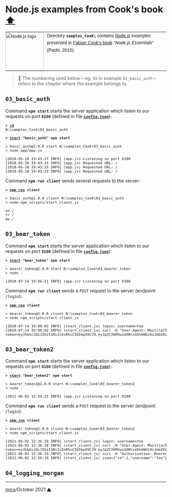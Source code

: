 # <span id="top">Node.js examples from Cook's book</span> <span style="size:30%;"><a href="../README.md">⬆</a></span>

<table style="font-family:Helvetica,Arial;font-size:14px;line-height:1.6;">
  <tr>
  <td style="border:0;padding:0 10px 0 0;min-width:120px;"><a href="https://nodejs.org/" rel="external" title="Node.js"><img src="https://nodejs.org/static/images/logos/nodejs-new-pantone-black.svg" width="120" alt="Node.js logo"/></a></td>
  <td style="border:0;padding:0;vertical-align:text-top;">Directory <strong><code>samples_Cook\</code></strong> contains <a href="https://nodejs.org/" rel="external" title="Node.js">Node.js</a> examples presented in <a href="https://www.amazon.com/Node-js-Essentials-Fabian-Cook/dp/1785284924">Fabian Cook's book</a> "<i>Node.js Essentials</i>" (Packt, 2015).</td>
  </tr>
</table>

> **:mag_right:** The numbering used below &ndash; eg. `03` in example `03_basic_auth` &ndash; refers to the chapter where the example belongs to.

## <span id="03_basic_auth">`03_basic_auth`</span>

Command **`npm start`** starts the server application which listen to our requests on port **`8180`** (defined in file [**`config.json`**](./03_basic_auth/config_TEMPLATE.json)):

<pre style="font-size:80%;">
<b>&gt; <a href="https://docs.microsoft.com/en-us/windows-server/administration/windows-commands/cd">cd</a></b>
N:\samples_Cook\03_basic_auth
&nbsp;
<b>&gt; <a href="https://docs.microsoft.com/en-us/windows-server/administration/windows-commands/start">start</a> "basic_auth" npm start</b>

> basic_auth@1.0.0 start N:\samples_Cook\03_basic_auth
> node app/app.js

[2018-05-10 19:43:17 INFO] (app.js) Listening on port 8180
[2018-05-10 19:43:33 INFO] (app.js) Requested URL: /
[2018-05-10 19:43:33 INFO] (app.js) Requested URL: /
[2018-05-10 19:43:33 INFO] (app.js) Requested URL: /
</pre>

Command **`npm run client`** sends several requests to the server: 

<pre style="font-size:80%;">
<b>&gt; <a href="https://docs.npmjs.com/cli/v6/commands/npm-run-script">npm run</a> client</b>

> basic_auth@1.0.0 client N:\samples_Cook\03_basic_auth
> node npm_scripts/start_client.js

en /
fr /
de /
</pre>

## <span id="03_bear_token">`03_bear_token`</span>

Command **`npm start`** starts the server application which listen to our requests on port **`8180`** (defined in file [**`config.json`**](./03_bear_token/config_TEMPLATE.json)):

<pre style="font-size:80%;">
<b>&gt; <a href="https://docs.microsoft.com/en-us/windows-server/administration/windows-commands/start">start</a> "bear_token" npm start</b>

> bearer_token@1.0.0 start N:\samples_Cook\03_bearer_token
> node .

[2020-07-14 19:06:21 INFO] (app.js) Listening on port 8180
</pre>

Command **`npm run client`** sends a `POST` request to the server (endpoint `/login`): 

<pre style="font-size:80%;">
<b>&gt; <a href="https://docs.npmjs.com/cli/v6/commands/npm-run-script">npm run</a> client</b>

> bearer_token@1.0.0 client N:\samples_Cook\03_bearer_token
> node npm_scripts/start_client.js

[2020-07-14 19:08:02 INFO] (start_client.js) login: username=foo
[2020-07-14 19:08:02 INFO] (start_client.js) curl -H "User-Agent: Mozilla/5.0" -H "Content-Type: application/json" -X POST -d "{\"username\": \"foo\", \"password\":\"bar\"}" http://127.0.0.1:8180/login
token=eyJhbGciOiJIUzI1NiIsInR5cCI6IkpXVCJ9.eyJpZCI6MSwidXNlcm5hbWUiOiJmb28iLCJpYXQiOjE1OTQ3NDY0ODJ9.xCpqkBxRTZ-JfC_HpB15GKur4tjJNuHEWFqhkXkCqtM
</pre>

## <span id="03_bear_token2">`03_bear_token2`</span>

Command **`npm start`** starts the server application which listen to our requests on port **`8180`** (defined in file [**`config.json`**](./03_bear_token2/config_TEMPLATE.json)):

<pre style="font-size:80%;">
<b>&gt; <a href="https://docs.microsoft.com/en-us/windows-server/administration/windows-commands/start">start</a> "bear_token2" npm start</b>

> bearer_token2@1.0.0 start N:\samples_Cook\03_bearer_token2
> node .

[2021-06-02 12:34:21 INFO] (app.js) Listening on port 8180
</pre>


Command **`npm run client`** sends a `POST` request to the server (endpoint `/login`): 

<pre style="font-size:80%;">
<b>&gt; <a href="https://docs.npmjs.com/cli/v6/commands/npm-run-script">npm run</a> client</b>

> bearer_token@1.0.0 client N:\samples_Cook\03_bearer_token2
> node npm_scripts/start_client.js

[2021-06-02 12:36:18 INFO] (start_client.js) login: username=foo
[2021-06-02 12:36:18 INFO] (start_client.js) curl -H "User-Agent: Mozilla/5.0" -H "Content-Type: application/json" -X POST -d "{\"username\": \"foo\", \"password\":\"bar\"}" http://127.0.0.1:8180/login
token=eyJhbGciOiJIUzI1NiIsInR5cCI6IkpXVCJ9.eyJpZCI6MSwidXNlcm5hbWUiOiJmb28iLCJpYXQiOjE2MjI2MzAxNzl9.-vkWn3KQVZdvZh4Eboe1AA7g3vINa7g71c-_uZcQ1j0
[2021-06-02 12:36:19 INFO] (start_client.js) curl -H "Authorization: Bearer eyJhbGciOiJIUzI1NiIsInR5cCI6IkpXVCJ9.eyJpZCI6MSwidXNlcm5hbWUiOiJmb28iLCJpYXQiOjE2MjI2MzAxNzl9.-vkWn3KQVZdvZh4Eboe1AA7g3vINa7g71c-_uZcQ1j0" -X GET http://127.0.0.1:8180/userinfo
[2021-06-02 12:36:19 INFO] (start_client.js) json={"id":1,"username":"foo"}
</pre>

<!--
## <span id="03_oauth">`03_oauth`</span>


## <span id="04_logging_bunyan">`04_logging_bunyan`</span>
-->

## <span id="04_logging_morgan">`04_logging_morgan`</span>

***

*[mics](https://lampwww.epfl.ch/~michelou/)/October 2021* [**&#9650;**](#top)
<span id="bottom">&nbsp;</span>
